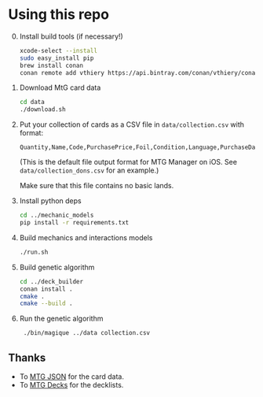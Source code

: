 # Using this repo

0. Install build tools (if necessary!)

	```bash
	xcode-select --install
	sudo easy_install pip
	brew install conan
	conan remote add vthiery https://api.bintray.com/conan/vthiery/conan-packages
	```

1. Download MtG card data

   ```bash
   cd data
   ./download.sh
   ```

2. Put your collection of cards as a CSV file in `data/collection.csv` with format:

    ```
    Quantity,Name,Code,PurchasePrice,Foil,Condition,Language,PurchaseData
    ```

    (This is the default file output format for MTG Manager on iOS. See `data/collection_dons.csv` for an example.)

    Make sure that this file contains no basic lands.

3. Install python deps

    ```bash
    cd ../mechanic_models
    pip install -r requirements.txt
    ```

4. Build mechanics and interactions models

   ```bash
   ./run.sh
   ```

8. Build genetic algorithm

   ```bash
   cd ../deck_builder
   conan install .
   cmake .
   cmake --build .
   ```

9. Run the genetic algorithm

   ```bash
    ./bin/magique ../data collection.csv
    ```

## Thanks

* To [MTG JSON](https://mtgjson.com/) for the card data.
* To [MTG Decks](https://mtgdecks.net/) for the decklists.
